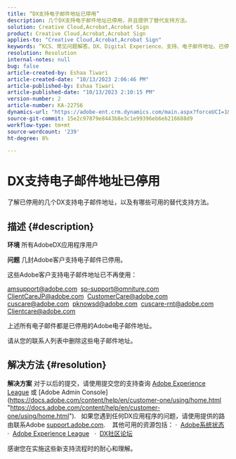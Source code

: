 ```yaml
---
title: “DX支持电子邮件地址已停用”
description: 几个DX支持电子邮件地址已停用，并且提供了替代支持方法。
solution: Creative Cloud,Acrobat,Acrobat Sign
product: Creative Cloud,Acrobat,Acrobat Sign
applies-to: "Creative Cloud,Acrobat,Acrobat Sign"
keywords: “KCS、常见问题解答、DX、Digital Experience、支持、电子邮件地址、已停用、Adobe Creative Cloud、Adobe Acrobat、Adobe Acrobat Sign”
resolution: Resolution
internal-notes: null
bug: false
article-created-by: Eshaa Tiwari
article-created-date: "10/13/2023 2:06:46 PM"
article-published-by: Eshaa Tiwari
article-published-date: "10/13/2023 2:10:15 PM"
version-number: 2
article-number: KA-22756
dynamics-url: "https://adobe-ent.crm.dynamics.com/main.aspx?forceUCI=1&pagetype=entityrecord&etn=knowledgearticle&id=77fd1ebe-d169-ee11-9ae7-6045bd006a22"
source-git-commit: 15e2c97879e8443b8e3c1e99396eb6eb216688d9
workflow-type: tm+mt
source-wordcount: '239'
ht-degree: 8%

---
```


# DX支持电子邮件地址已停用


了解已停用的几个DX支持电子邮件地址，以及有哪些可用的替代支持方法。

## 描述 {#description}


<b>环境</b>
所有AdobeDX应用程序用户

<b>问题</b>
几封Adobe客户支持电子邮件已停用。

这些Adobe客户支持电子邮件地址已不再使用：

[amsupport@adobe.com](mailto:amsupport@adobe.com) 
[sp-support@omniture.com](mailto:sp-support@omniture.com) 
[ClientCareJP@adobe.com](mailto:ClientCareJP@adobe.com) 
[CustomerCare@adobe.com](mailto:CustomerCare@adobe.com) 
[cuscare@adobe.com](mailto:cuscare@adobe.com) 
[pknowsd@adobe.com](mailto:pknowsd@adobe.com) 
[cuscare-rnt@adobe.com](mailto:cuscare-rnt@adobe.com) 
[Clientcare@adobe.com](mailto:Clientcare@adobe.com)

上述所有电子邮件都是已停用的Adobe电子邮件地址。

请从您的联系人列表中删除这些电子邮件地址。




## 解决方法 {#resolution}


<b>解决方案</b>
对于以后的提交，请使用提交您的支持查询 [Adobe Experience League](https://experienceleague.adobe.com/?support-solution=General&amp;amp;support-tab=home#support "https://experienceleague.adobe.com/?support-solution=General&amp;amp;support-tab=home#support") 或 [Adobe Admin Console](https://docs.adobe.com/content/help/en/customer-one/using/home.html "https://docs.adobe.com/content/help/en/customer-one/using/home.html").
 
如果您遇到任何DX应用程序的问题，请使用提供的路由联系Adobe [support.adobe.com](https://helpx.adobe.com/support.html "http://support.adobe.com/").
  
其他可用的资源包括： ·  [Adobe系统状态](https://status.adobe.com/ "https://status.adobe.com/") 
·  [Adobe Experience League](https://experienceleague.adobe.com/?support-solution=General#support "https://experienceleague.adobe.com/?support-solution=General#support")  
·  [DX社区论坛](https://experienceleaguecommunities.adobe.com/ "https://experienceleaguecommunities.adobe.com/")

感谢您在实施这些新支持流程时的耐心和理解。
